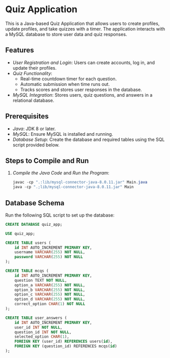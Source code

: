 # Quiz Application

This is a Java-based Quiz Application that allows users to create profiles, update profiles, and take quizzes with a timer. The application interacts with a MySQL database to store user data and quiz responses.

## Features

- *User Registration and Login*: Users can create accounts, log in, and update their profiles.
- *Quiz Functionality*: 
  - Real-time countdown timer for each question.
  - Automatic submission when time runs out.
  - Tracks scores and stores user responses in the database.
- *MySQL Integration*: Stores users, quiz questions, and answers in a relational database.

## Prerequisites

- *Java*: JDK 8 or later.
- *MySQL*: Ensure MySQL is installed and running.
- *Database Setup*: Create the database and required tables using the SQL script provided below.

## Steps to Compile and Run

1. *Compile the Java Code* and *Run the Program*:
   ```java
   javac -cp ".:lib/mysql-connector-java-8.0.11.jar" Main.java 
   java -cp ".;lib/mysql-connector-java-8.0.11.jar" Main

## Database Schema

Run the following SQL script to set up the database:

```sql
CREATE DATABASE quiz_app;

USE quiz_app;

CREATE TABLE users (
    id INT AUTO_INCREMENT PRIMARY KEY,
    username VARCHAR(255) NOT NULL,
    password VARCHAR(255) NOT NULL
);

CREATE TABLE mcqs (
    id INT AUTO_INCREMENT PRIMARY KEY,
    question TEXT NOT NULL,
    option_a VARCHAR(255) NOT NULL,
    option_b VARCHAR(255) NOT NULL,
    option_c VARCHAR(255) NOT NULL,
    option_d VARCHAR(255) NOT NULL,
    correct_option CHAR(1) NOT NULL
);

CREATE TABLE user_answers (
    id INT AUTO_INCREMENT PRIMARY KEY,
    user_id INT NOT NULL,
    question_id INT NOT NULL,
    selected_option CHAR(1),
    FOREIGN KEY (user_id) REFERENCES users(id),
    FOREIGN KEY (question_id) REFERENCES mcqs(id)
);
